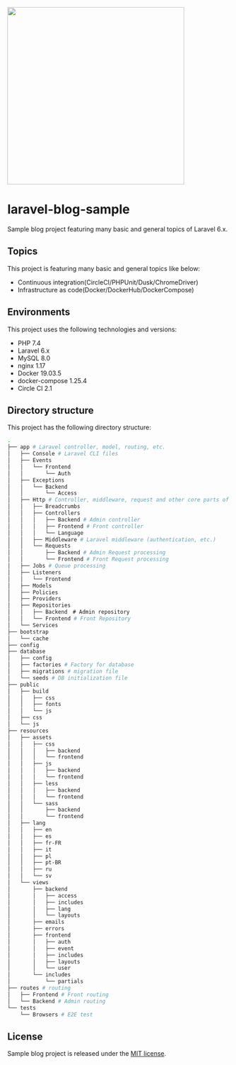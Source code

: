<p><img src="https://res.cloudinary.com/dtfbvvkyp/image/upload/v1566331377/laravel-logolockup-cmyk-red.svg" width="400"></p>

# laravel-blog-sample

Sample blog project featuring many basic and general topics of Laravel 6.x.

## Topics

This project is featuring many basic and general topics like below:

* Continuous integration(CircleCI/PHPUnit/Dusk/ChromeDriver)
* Infrastructure as code(Docker/DockerHub/DockerCompose)

## Environments

This project uses the following technologies and versions:

- PHP 7.4
- Laravel 6.x
- MySQL 8.0
- nginx 1.17
- Docker 19.03.5
- docker-compose 1.25.4
- Circle CI 2.1

## Directory structure

This project has the following directory structure:

```bash
.
├── app # Laravel controller, model, routing, etc.
│   ├── Console # Laravel CLI files
│   ├── Events
│   │   └── Frontend
│   │       └── Auth
│   ├── Exceptions
│   │   └── Backend
│   │       └── Access
│   ├── Http # Controller, middleware, request and other core parts of the application
│   │   ├── Breadcrumbs
│   │   ├── Controllers
│   │   │   ├── Backend # Admin controller
│   │   │   ├── Frontend # Front controller
│   │   │   └── Language
│   │   ├── Middleware # Laravel middleware (authentication, etc.)
│   │   └── Requests
│   │       ├── Backend # Admin Request processing
│   │       └── Frontend # Front Request processing
│   ├── Jobs # Queue processing
│   ├── Listeners
│   │   └── Frontend
│   ├── Models
│   ├── Policies
│   ├── Providers
│   ├── Repositories
│   │   ├── Backend　# Admin repository
│   │   └── Frontend # Front Repository
│   └── Services
├── bootstrap
│   └── cache
├── config
├── database
│   ├── config
│   ├── factories # Factory for database
│   ├── migrations # migration file
│   └── seeds # DB initialization file
├── public
│   ├── build
│   │   ├── css
│   │   ├── fonts
│   │   └── js
│   ├── css
│   └── js
├── resources
│   ├── assets
│   │   ├── css
│   │   │   ├── backend
│   │   │   └── frontend
│   │   ├── js
│   │   │   ├── backend
│   │   │   └── frontend
│   │   ├── less
│   │   │   ├── backend
│   │   │   └── frontend
│   │   └── sass
│   │       ├── backend
│   │       └── frontend
│   ├── lang
│   │   ├── en
│   │   ├── es
│   │   ├── fr-FR
│   │   ├── it
│   │   ├── pl
│   │   ├── pt-BR
│   │   ├── ru
│   │   └── sv
│   └── views
│       ├── backend
│       │   ├── access
│       │   ├── includes
│       │   ├── lang
│       │   └── layouts
│       ├── emails
│       ├── errors
│       ├── frontend
│       │   ├── auth
│       │   ├── event
│       │   ├── includes
│       │   ├── layouts
│       │   └── user
│       └── includes
│           └── partials
├── routes # routing
│   ├── Frontend # Front routing
│   └── Backend # Admin routing
└── tests
    └── Browsers # E2E test
```

## License

Sample blog project is released under the [MIT license](https://opensource.org/licenses/MIT).
